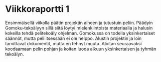 # Viikkoraportti 1
Ensimmäisellä viikolla päätin projektin aiheen ja tutustuin peliin. Päädyin Gomoku-tekoälyyn sillä siitä löytyi mielenkiintoista materiaalia ja halusin kokeilla tehdä pelitekoäly ohjelman. Gomokussa on todella yksinkertaiset säännöt, mutta peli itsessään ei ole helppo. Alustin projektin ja loin tarvittavat dokumentit, mutta en tehnyt muuta. Aloitan seuraavaksi koodaamaan pelin pohjan ja koitan luoda alkuun yksinkertaisen ja tyhmän tekoälyn.
